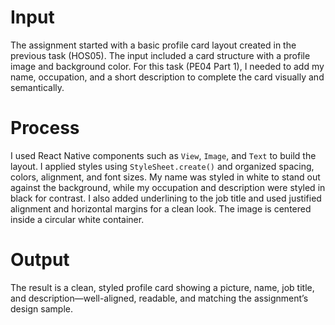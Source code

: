 # Input

The assignment started with a basic profile card layout created in the previous task (HOS05). The input included a card structure with a profile image and background color. For this task (PE04 Part 1), I needed to add my name, occupation, and a short description to complete the card visually and semantically.

# Process

I used React Native components such as `View`, `Image`, and `Text` to build the layout. I applied styles using `StyleSheet.create()` and organized spacing, colors, alignment, and font sizes. My name was styled in white to stand out against the background, while my occupation and description were styled in black for contrast. I also added underlining to the job title and used justified alignment and horizontal margins for a clean look. The image is centered inside a circular white container.

# Output

The result is a clean, styled profile card showing a picture, name, job title, and description—well-aligned, readable, and matching the assignment’s design sample.
